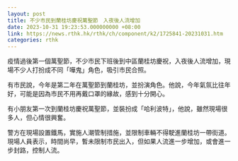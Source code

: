 ```yaml
---
layout: post
title: 不少市民到蘭桂坊慶祝萬聖節　入夜後人流增加
date: 2023-10-31 19:23:53.000000000 +08:00
link: https://news.rthk.hk/rthk/ch/component/k2/1725841-20231031.htm
categories: rthk
---
```


疫情過後第一個萬聖節，不少市民下班後到中區蘭桂坊慶祝，入夜後人流增加，現場不少人打扮成不同「嘩鬼」角色，吸引市民合照。

有市民說，今年是第二年在萬聖節到蘭桂坊，並扮演角色。他說，今年氣氛比往年好，可能是因為市民不用再戴口罩的緣故，感到十分開心。

有小朋友第一次到蘭桂坊慶祝萬聖節，並裝扮成「哈利波特」，他說，雖然現場很多人，但心情很興奮。

警方在現場設置鐵馬，實施人潮管制措施，並限制車輛不得駛進蘭桂坊一帶街道。現場人員表示，時間尚早，暫未限制市民出入，但如果人流進一步增加，或會進一步封路，控制人流。

